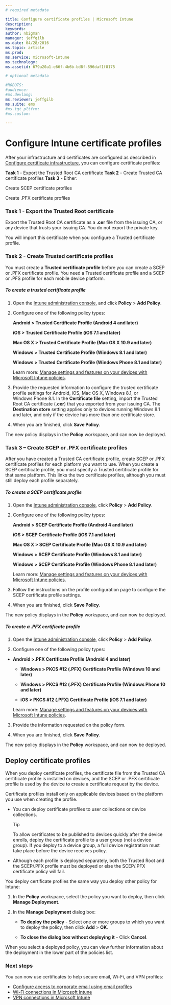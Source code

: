 ```yaml
---
# required metadata

title: Configure certificate profiles | Microsoft Intune
description:
keywords:
author: nbigman
manager: jeffgilb
ms.date: 04/28/2016
ms.topic: article
ms.prod:
ms.service: microsoft-intune
ms.technology:
ms.assetid: 679a20a1-e66f-4b6b-bd8f-896daf1f8175

# optional metadata

#ROBOTS:
#audience:
#ms.devlang:
ms.reviewer: jeffgilb
ms.suite: ems
#ms.tgt_pltfrm:
#ms.custom:

---
```


# Configure Intune certificate profiles
After your infrastructure and certificates are configured as described in [Configure certificate infrastructure](configure-certificate-infrastructure.md), you can configure certificate profiles:

**Task 1** - Export the Trusted Root CA certificate
**Task 2** - Create Trusted CA certificate profiles
**Task 3** - Either:

Create SCEP certificate profiles

Create .PFX certificate profiles

### Task 1 - Export the Trusted Root certificate
Export the Trusted Root CA certificate as a **.cer** file from the issuing CA, or any device that trusts your issuing CA. You do not export the private key.

You will import this certificate when you configure a Trusted  certificate profile.

### Task 2 - Create Trusted certificate profiles
You must create a **Trusted certificate profile** before you can create a SCEP or .PFX certificate profile. You need a Trusted certificate profile and a SCEP or .PFS profile for each mobile device platform.

##### To create a trusted certificate profile

1.  Open the [Intune administration console](https://manage.microsoft.com), and click **Policy** &gt; **Add Policy**.

2.  Configure one of the following policy types:

    **Android &gt; Trusted Certificate Profile (Android 4 and later)**

    **iOS &gt; Trusted Certificate Profile (iOS 7.1 and later)**

    **Mac OS X &gt; Trusted Certificate Profile (Mac OS X 10.9 and later)**

    **Windows &gt; Trusted Certificate Profile (Windows 8.1 and later)**

    **Windows &gt; Trusted Certificate Profile (Windows Phone 8.1 and later)**

    Learn more: [Manage settings and features on your devices with Microsoft Intune policies](manage-settings-and-features-on-your-devices-with-microsoft-intune-policies.md).

3.  Provide the requested information to configure the trusted certificate profile settings for Android, iOS, Mac OS X, Windows 8.1, or Windows Phone 8.1. In the  **Certificate file** setting,  import the Trusted Root CA certificate (**.cer**) that you exported from your issuing CA. The **Destination store** setting applies only to devices running Windows 8.1 and later, and only if the device has more than one certificate store.


4.  When you are finished, click **Save Policy**.

The new policy displays in the **Policy** workspace, and can now be deployed.

### Task 3 – Create SCEP or .PFX certificate profiles
After you have created a Trusted CA certificate profile, create SCEP or .PFX certificate profiles for each platform you want to use. When you create a SCEP certificate profile, you must specify a Trusted certificate profile for that same platform. This links the two certificate profiles, although you must still deploy each profile separately.

##### To create a SCEP certificate profile

1.  Open the [Intune administration console](https://manage.microsoft.com), click **Policy** &gt; **Add Policy**.

2.  Configure one of the following policy types:

    **Android &gt; SCEP Certificate Profile (Android 4 and later)**

    **iOS &gt; SCEP Certificate Profile (iOS 7.1 and later)**

    **Mac OS X &gt; SCEP Certificate Profile (Mac OS X 10.9 and later)**

    **Windows &gt; SCEP Certificate Profile (Windows 8.1 and later)**

    **Windows &gt; SCEP Certificate Profile (Windows Phone 8.1 and later)**

    Learn more: [Manage settings and features on your devices with Microsoft Intune policies](manage-settings-and-features-on-your-devices-with-microsoft-intune-policies.md).

3.  Follow the instructions on the profile configuration page to configure the SCEP certificate profile settings.

4.  When you are finished, click **Save Policy**.

The new policy displays in the **Policy** workspace, and can now be deployed.

##### To create a .PFX certificate profile

1.  Open the [Intune administration console](https://manage.microsoft.com), click **Policy** &gt; **Add Policy**.

2.  Configure one of the following policy types:



-   **Android &gt;.PFX Certificate Profile (Android 4 and later)**

    -   **Windows &gt; PKCS #12 (.PFX)  Certificate Profile (Windows 10 and later)**

    -   **Windows &gt; PKCS #12 (.PFX)  Certificate Profile (Windows Phone 10 and later)**

    -    **iOS > PKCS #12 (.PFX) Certificate Profile (iOS 7.1 and later)**    

    Learn more: [Manage settings and features on your devices with Microsoft Intune policies](manage-settings-and-features-on-your-devices-with-microsoft-intune-policies.md).

3.  Provide the information requested on the policy form.

4.  When you are finished, click **Save Policy**.

The new policy displays in the **Policy** workspace, and can now be deployed.

## Deploy certificate profiles
When you deploy certificate profiles, the certificate file from the Trusted CA certificate profile is installed on devices, and the SCEP or .PFX certificate profile is used by the device to create a certificate request by the device.

Certificate profiles install only on applicable devices based on the platform you use when creating the profile.

-   You can deploy certificate profiles to user collections or device collections.

    > [!TIP]
    > To allow certificates to be published to devices quickly after the device enrolls, deploy the certificate profile to a user group (not a device group). If you deploy to a device group, a full device registration must take place before the device receives policy.

-   Although each profile is deployed separately, both the Trusted Root and the SCEP/.PFX profile must be deployed or else the SCEP/.PFX certificate policy will fail.

You deploy certificate profiles the same way you deploy other policy for Intune:

1.  In the **Policy** workspace, select the policy you want to deploy, then click **Manage Deployment**.

2.  In the **Manage Deployment** dialog box:

    -   **To deploy the policy** - Select one or more groups to which you want to deploy the policy, then click **Add** &gt; **OK**.

    -   **To close the dialog box without deploying it** - Click **Cancel**.

When you select a deployed policy, you can view further information about the deployment in the lower part of the policies list.
###  Next steps

You can now use certificates to help secure email, Wi-Fi, and VPN profiles:

-  [Configure access to corporate email using email profiles](configure-access-to-corporate-email-using-email-profiles-with-Microsoft-Intune.md)
-  [Wi-Fi connections in Microsoft Intune](wi-fi-connections-in-microsoft-intune.md)
-  [VPN connections in Microsoft Intune](vpn-connections-in-microsoft-intune.md)
